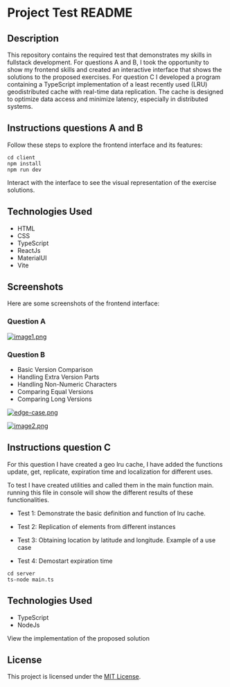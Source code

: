 # Project Test README

## Description
This repository contains the required test that demonstrates my skills in fullstack development. For questions A and B, I took the opportunity to show my frontend skills and created an interactive interface that shows the solutions to the proposed exercises. For question C I developed a program containing a TypeScript implementation of a least recently used (LRU) geodistributed cache with real-time data replication. The cache is designed to optimize data access and minimize latency, especially in distributed systems.

## Instructions questions A and B
Follow these steps to explore the frontend interface and its features:

```
cd client
npm install
npm run dev

```

Interact with the interface to see the visual representation of the exercise solutions.

## Technologies Used
- HTML
- CSS
- TypeScript
- ReactJs
- MaterialUI
- Vite

## Screenshots
Here are some screenshots of the frontend interface:

### Question A
[![image1.png](https://i.postimg.cc/SKbbfqs5/image1.png)](https://postimg.cc/21GtCsnF)

### Question B

- Basic Version Comparison
- Handling Extra Version Parts
- Handling Non-Numeric Characters
- Comparing Equal Versions
- Comparing Long Versions

[![edge-case.png](https://i.postimg.cc/mr0HPv5b/edge-case.png)](https://postimg.cc/Jy5ng28g)

[![image2.png](https://i.postimg.cc/W3f9S683/image2.png)](https://postimg.cc/G8GJmDZw)

## Instructions question C

For this question I have created a geo lru cache, I have added the functions update, get, replicate, expiration time and localization for different uses.

To test I have created utilities and called them in the main function main. running this file in console will show the different results of these functionalities.


- Test 1: Demonstrate the basic definition and function of lru cache.

- Test 2: Replication of elements from different instances

- Test 3: Obtaining location by latitude and longitude. Example of a use case 

- Test 4: Demostart expiration time



```
cd server
ts-node main.ts

```

## Technologies Used
- TypeScript
- NodeJs

View the implementation of the proposed solution


## License
This project is licensed under the [MIT License](LICENSE).
